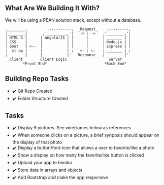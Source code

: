 ## What Are We Building It With?
We will be using a PEAN solution stack, except without a database.

```          
,________,         .----------,  _Request_    .---------,         
|________|       ,'_________,'|   -> | ->   ,'________,'|        
| HTML 5 |      | AngularJS | |      |      | _______ | |        
| CSS    |      |           | |      |      | Node.js | |        
| Boot   | <--  |           | |      |      | Express | |              
|  strap |      |           | ;   <- | <-   | _______ | ;        
|________|      |___________|'  _Response_  |_________|'         
  Client        Client Logic                   Server
        *Front End*                          *Back End*              
```

## Building Repo Tasks
- :heavy_check_mark: Git Repo Created
- :heavy_check_mark: Folder Structure Created

## Tasks
- :heavy_check_mark: Display 9 pictures. See wireframes below as references
- :heavy_check_mark: When someone clicks on a picture, a brief synposis should appear on the display of that photo
- :heavy_check_mark: Display a button/font-icon that allows a user to favorite/like a photo
- :heavy_check_mark: Show a display on how many the favorite/like button is clicked
- :heavy_check_mark: Upload your app to heroku
- :heavy_check_mark: Store data in arrays and objects
- :heavy_check_mark: Add Bootstrap and make the app responsive
